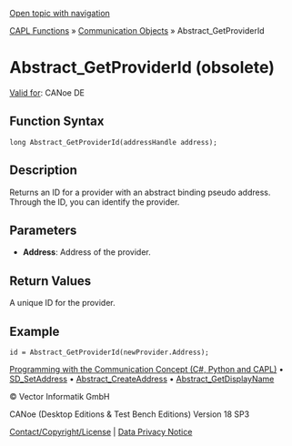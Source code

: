 [Open topic with navigation](../../../../../CANoeDEFamily.htm#Topics/CAPLFunctions/CommunicationObjects/Functions/CAPLfunctionAbstractGetProviderId.md)

[CAPL Functions](../../CAPLfunctions.md) » [Communication Objects](../CAPLfunctionsCOOverview.md) » Abstract_GetProviderId

# Abstract_GetProviderId (obsolete)

[Valid for](../../../Shared/FeatureAvailability.md): CANoe DE

## Function Syntax

```
long Abstract_GetProviderId(addressHandle address);
```

## Description

Returns an ID for a provider with an abstract binding pseudo address. Through the ID, you can identify the provider.

## Parameters

- **Address**: Address of the provider.

## Return Values

A unique ID for the provider.

## Example

```plaintext
id = Abstract_GetProviderId(newProvider.Address);
```

[Programming with the Communication Concept (C#, Python and CAPL)](../../../CANoeCANalyzer/CommunicationConcept/Programming/CCP.md) • [SD_SetAddress](CAPLfunctionSDSetAddress.md) • [Abstract_CreateAddress](CAPLfunctionAbstractCreateAddress.md) • [Abstract_GetDisplayName](CAPLfunctionAbstractGetDisplayName.md)

© Vector Informatik GmbH

CANoe (Desktop Editions & Test Bench Editions) Version 18 SP3

[Contact/Copyright/License](../../../Shared/ContactCopyrightLicense.md) | [Data Privacy Notice](https://www.vector.com/int/en/company/get-info/privacy-policy/)